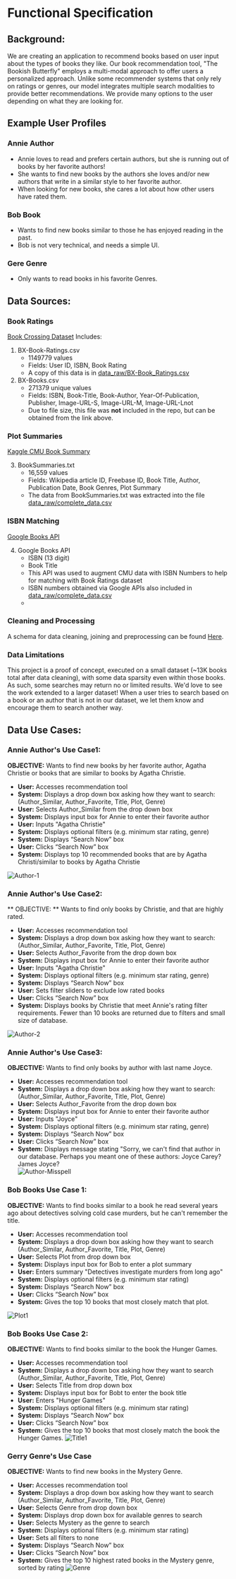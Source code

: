 
# Functional Specification

## Background:
We are creating an application to recommend books based on user input about the types of books they like.  Our book recommendation tool, "The Bookish Butterfly" employs a multi-modal approach to offer users a personalized approach. Unlike some recommender systems that only rely on ratings or genres, our model integrates multiple search modalities to provide better recommendations. We provide many options to the user depending on what they are looking for. 

## Example User Profiles

### Annie Author 
- Annie loves to read and prefers certain authors, but she is running out of books by her favorite authors!
- She wants to find new books by the authors she loves and/or new authors that write in a similar style to her favorite author.
- When looking for new books, she cares a lot about how other users have rated them.    

### Bob Book 
- Wants to find new books similar to those he has enjoyed reading in the past.
- Bob is not very technical, and needs a simple UI.  

### Gere Genre 
- Only wants to read books in his favorite Genres.

## Data Sources:

### Book Ratings
[Book Crossing Dataset](https://www.kaggle.com/datasets/ruchi798/bookcrossing-dataset/data)
Includes:
1.  BX-Book-Ratings.csv 
    - 1149779 values
    - Fields: User ID, ISBN, Book Rating
    - A copy of this data is in [data_raw/BX-Book_Ratings.csv](data_raw/BX-Book-Ratings.csv)
2.  BX-Books.csv 
    - 271379 unique values
    - Fields: ISBN, Book-Title, Book-Author, Year-Of-Publication, Publisher, Image-URL-S, Image-URL-M, Image-URL-Lnot
    - Due to file size, this file was **not** included in the repo, but can be obtained from the link above.  

### Plot Summaries
[Kaggle CMU Book Summary](https://www.kaggle.com/datasets/ymaricar/cmu-book-summary-dataset?resource=download) 

3. BookSummaries.txt
    - 16,559 values
    - Fields: Wikipedia article ID, Freebase ID, Book Title, Author, Publication Date, Book Genres, Plot Summary
    - The data from BookSummaries.txt was extracted into the file [data_raw/complete_data.csv](data_raw/complete_data.csv)

### ISBN Matching
[Google Books API](https://developers.google.com/books/)

4. Google Books API
    - ISBN (13 digit)
    - Book Title
    - This API was used to augment CMU data with ISBN Numbers to help for matching with Book Ratings dataset
    - ISBN numbers obtained via Google APIs also included in [data_raw/complete_data.csv](data_raw/complete_data.csv)
    - 
### Cleaning and Processing  
A schema for data cleaning, joining and preprocessing can be found [Here](bookworm/data/Data_Processing_Slides.pdf).

### Data Limitations
This project is a proof of concept, executed on a small dataset (~13K books  total after data cleaning), with some data sparsity even within those books. 
As such, some searches may return no or limited results. We'd love to see the work extended to a larger dataset! When a user tries to search based on a book or an author that is not in our dataset, we let them know and encourage them to search another way. 

## Data Use Cases:

### Annie Author's Use Case1:
**OBJECTIVE:** Wants to find new books by her favorite author, Agatha Christie
or books that are similar to books by Agatha Christie.  

- **User:** Accesses recommendation tool
- **System:** Displays a drop down box asking how they want to search: (Author_Similar, Author_Favorite, Title, Plot, Genre)
- **User:** Selects Author_Similar from the drop down box 
- **System:** Displays input box for Annie to enter their favorite author 
- **User:**  Inputs "Agatha Christie" 
- **System:** Displays optional filters (e.g. minimum star rating, genre)
- **System:** Displays “Search Now” box
- **User:** Clicks “Search Now” box 
- **System:** Displays top 10 recommended books that are by Agatha Christi/similar to books by Agatha Christie

![Author-1](../examples/walkthrough_images/walkthrough_image1.jpg)

### Annie Author's Use Case2:
** OBJECTIVE: ** Wants to find only books by Christie, and that are highly rated.

- **User:** Accesses recommendation tool
- **System:** Displays a drop down box asking how they want to search: (Author_Similar, Author_Favorite, Title, Plot, Genre)
- **User:** Selects Author_Favorite from the drop down box 
- **System:** Displays input box for Annie to enter their favorite author 
- **User:**  Inputs "Agatha Christie" 
- **System:** Displays optional filters (e.g. minimum star rating, genre)
- **System:** Displays “Search Now” box
- **User:** Sets filter sliders to exclude low rated books
- **User:** Clicks “Search Now” box 
- **System:** Displays books by Christie that meet Annie's rating filter requirements. Fewer than 10 books are
returned due to filters and small size of database. 

![Author-2](../examples/walkthrough_images/walkthrough_image2.jpg)

### Annie Author's Use Case3:
**OBJECTIVE:** Wants to find only books by author with last name Joyce.  

- **User:** Accesses recommendation tool
- **System:** Displays a drop down box asking how they want to search: (Author_Similar, Author_Favorite, Title, Plot, Genre)
- **User:** Selects Author_Favorite from the drop down box 
- **System:** Displays input box for Annie to enter their favorite author 
- **User:**  Inputs "Joyce" 
- **System:** Displays optional filters (e.g. minimum star rating, genre)
- **System:** Displays “Search Now” box
- **User:** Clicks “Search Now” box 
- **System:** Displays message stating "Sorry, we can't find that author in our database. Perhaps you meant one of
these authors: Joyce Carey? James Joyce?  
![Author-Misspell](../examples/walkthrough_images/WalkthroughImage7.png)

### Bob Books Use Case 1:
**OBJECTIVE:** Wants to find books similar to a book he read several years ago about detectives solving
cold case murders, but he can't remember the title. 

- **User:** Accesses recommendation tool
- **System:** Displays a drop down box asking how they want to search (Author_Similar,  Author_Favorite, Title, Plot, Genre)
- **User:** Selects Plot from drop down box 
- **System:** Displays input box for Bob to enter a plot summary   
- **User:** Enters summary "Detectives investigate murders from long ago"
- **System:** Displays optional filters (e.g. minimum star rating)
- **System:** Displays “Search Now” box 
- **User:** Clicks “Search Now” box 
- **System:** Gives the top 10 books that most closely match that plot. 

![Plot1](../examples/walkthrough_images/WalkthroughImage6.png)


### Bob Books Use Case 2:
**OBJECTIVE:** Wants to find books similar to the book the Hunger Games. 

- **User:** Accesses recommendation tool
- **System:** Displays a drop down box asking how they want to search (Author_Similar,  Author_Favorite, Title, Plot, Genre)
- **User:** Selects Title from drop down box 
- **System:** Displays input box for Bobt to enter the book title    
- **User:** Enters "Hunger Games" 
- **System:** Displays optional filters (e.g. minimum star rating)
- **System:** Displays “Search Now” box 
- **User:** Clicks “Search Now” box 
- **System:** Gives the top 10 books that most closely match the book the Hunger Games.
![Title1](../examples/walkthrough_images/walkthrough_image4.jpg)

### Gerry Genre's Use Case 
**OBJECTIVE:** Wants to find new books in the Mystery Genre.
- **User:** Accesses recommendation tool
- **System:** Displays a drop down box asking how they want to search (Author_Similar,  Author_Favorite, Title,     Plot, Genre)
- **User:** Selects Genre from drop down box 
- **System:** Displays drop down box for available genres to search 
- **User:** Selects Mystery as the genre to search 
- **System:** Displays optional filters (e.g. minimum star rating)
- **User:** Sets all filters to none 
- **System:** Displays “Search Now” box 
- **User:** Clicks “Search Now” box 
- **System:** Gives the top 10 highest rated books in the Mystery genre, sorted by rating 
![Genre](../examples/walkthrough_images/walkthrough_image5.jpg)


